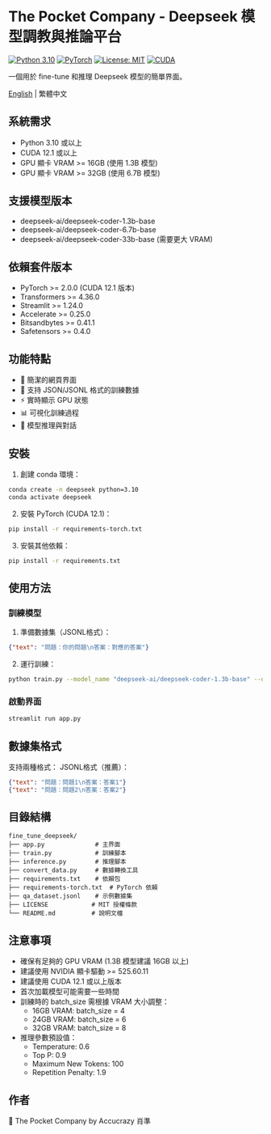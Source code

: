 # The Pocket Company - Deepseek 模型調教與推論平台

[![Python 3.10](https://img.shields.io/badge/Python-3.10-blue.svg)](https://www.python.org/downloads/release/python-3100/)
[![PyTorch](https://img.shields.io/badge/PyTorch-2.0%2B-red.svg)](https://pytorch.org/)
[![License: MIT](https://img.shields.io/badge/License-MIT-yellow.svg)](https://opensource.org/licenses/MIT)
[![CUDA](https://img.shields.io/badge/CUDA-12.1-green.svg)](https://developer.nvidia.com/cuda-toolkit)

一個用於 fine-tune 和推理 Deepseek 模型的簡單界面。

[English](README_en.md) | 繁體中文

## 系統需求

- Python 3.10 或以上
- CUDA 12.1 或以上
- GPU 顯卡 VRAM >= 16GB (使用 1.3B 模型)
- GPU 顯卡 VRAM >= 32GB (使用 6.7B 模型)

## 支援模型版本

- deepseek-ai/deepseek-coder-1.3b-base
- deepseek-ai/deepseek-coder-6.7b-base
- deepseek-ai/deepseek-coder-33b-base (需要更大 VRAM)

## 依賴套件版本

- PyTorch >= 2.0.0 (CUDA 12.1 版本)
- Transformers >= 4.36.0
- Streamlit >= 1.24.0
- Accelerate >= 0.25.0
- Bitsandbytes >= 0.41.1
- Safetensors >= 0.4.0

## 功能特點

- 🚀 簡潔的網頁界面
- 💾 支持 JSON/JSONL 格式的訓練數據
- ⚡ 實時顯示 GPU 狀態
- 📊 可視化訓練過程
- 🔮 模型推理與對話

## 安裝

1. 創建 conda 環境：
```bash
conda create -n deepseek python=3.10
conda activate deepseek
```

2. 安裝 PyTorch (CUDA 12.1)：
```bash
pip install -r requirements-torch.txt
```

3. 安裝其他依賴：
```bash
pip install -r requirements.txt
```

## 使用方法

### 訓練模型

1. 準備數據集（JSONL格式）：
```json
{"text": "問題：你的問題\n答案：對應的答案"}
```

2. 運行訓練：
```bash
python train.py --model_name "deepseek-ai/deepseek-coder-1.3b-base" --dataset_path "your_dataset.jsonl" --output_dir "fine_tuned_model"
```

### 啟動界面

```bash
streamlit run app.py
```

## 數據集格式

支持兩種格式：
 JSONL格式（推薦）：
```json
{"text": "問題：問題1\n答案：答案1"}
{"text": "問題：問題2\n答案：答案2"}
```



## 目錄結構

```
fine_tune_deepseek/
├── app.py              # 主界面
├── train.py            # 訓練腳本
├── inference.py        # 推理腳本
├── convert_data.py     # 數據轉換工具
├── requirements.txt    # 依賴包
├── requirements-torch.txt  # PyTorch 依賴
├── qa_dataset.jsonl    # 示例數據集
├── LICENSE            # MIT 授權條款
└── README.md          # 說明文檔
```

## 注意事項

- 確保有足夠的 GPU VRAM (1.3B 模型建議 16GB 以上)
- 建議使用 NVIDIA 顯卡驅動 >= 525.60.11
- 建議使用 CUDA 12.1 或以上版本
- 首次加載模型可能需要一些時間
- 訓練時的 batch_size 需根據 VRAM 大小調整：
  - 16GB VRAM: batch_size = 4
  - 24GB VRAM: batch_size = 6
  - 32GB VRAM: batch_size = 8
- 推理參數預設值：
  - Temperature: 0.6
  - Top P: 0.9
  - Maximum New Tokens: 100
  - Repetition Penalty: 1.9

## 作者

🏢 The Pocket Company by Accucrazy 肖準 